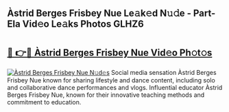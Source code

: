 ## Àstrid Berges Frisbey Nue Le𝚊k𝚎d N𝚞𝚍e - Part-Ela Vid𝚎o Le𝚊ks Photos GLHZ6

# <h2><a href="http://fbaskjz.evod.top/?m=%c3%80strid+Berges+Frisbey+Nue">🔗 👉🔴 Àstrid Berges Frisbey Nue Vid𝚎o Ph𝚘t𝚘s</a></h2>

[![Àstrid Berges Frisbey Nue N𝚞d𝚎s](https://i.imgur.com/8V9OHl7.gif)](http://fbaskjz.evod.top/?m=%c3%80strid+Berges+Frisbey+Nue)
Social media sensation Àstrid Berges Frisbey Nue known for sharing lifestyle and dance content, including solo and collaborative dance performances and vlogs. Influential educator Àstrid Berges Frisbey Nue, known for their innovative teaching methods and commitment to education. 
